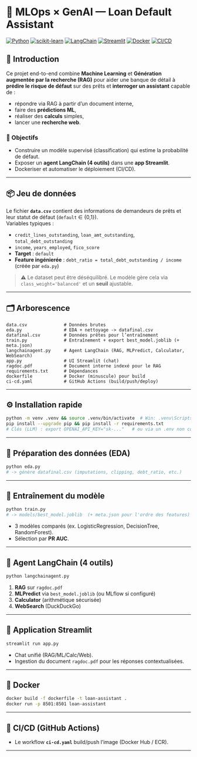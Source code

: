# 🧠 MLOps × GenAI — Loan Default Assistant

[![Python](https://img.shields.io/badge/Python-3.10%2B-blue)]()
[![scikit-learn](https://img.shields.io/badge/scikit--learn-ML-orange)]()
[![LangChain](https://img.shields.io/badge/LangChain-Agents-green)]()
[![Streamlit](https://img.shields.io/badge/Streamlit-App-red)]()
[![Docker](https://img.shields.io/badge/Docker-Container-blue)]()
[![CI/CD](https://img.shields.io/badge/GitHub%20Actions-Automation-black)]()

## 🔎 Introduction
Ce projet end-to-end combine **Machine Learning** et **Génération augmentée par la recherche (RAG)** pour aider une banque de détail à **prédire le risque de défaut** sur des prêts et **interroger un assistant** capable de :
- répondre via RAG à partir d’un document interne,
- faire des **prédictions ML**,
- réaliser des **calculs** simples,
- lancer une **recherche web**.

### 🧰 Objectifs
- Construire un modèle supervisé (classification) qui estime la probabilité de défaut.
- Exposer un **agent LangChain (4 outils)** dans une **app Streamlit**.
- Dockeriser et automatiser le déploiement (CI/CD).

---

## 📦 Jeu de données
Le fichier **`data.csv`** contient des informations de demandeurs de prêts et leur statut de défaut (`default` ∈ {0,1}).  
Variables typiques :
- `credit_lines_outstanding`, `loan_amt_outstanding`, `total_debt_outstanding`
- `income`, `years_employed`, `fico_score`
- **Target** : `default`  
- **Feature ingénierée** : `debt_ratio = total_debt_outstanding / income` (créée par `eda.py`)

> ⚠️ Le dataset peut être déséquilibré. Le modèle gère cela via `class_weight='balanced'` et un **seuil** ajustable.

---

## 🗂️ Arborescence
```
data.csv              # Données brutes
eda.py                # EDA + nettoyage -> datafinal.csv
datafinal.csv         # Données prêtes pour l’entraînement
train.py              # Entraînement + export best_model.joblib (+ meta.json)
langchainagent.py     # Agent LangChain (RAG, MLPredict, Calculator, WebSearch)
app.py                # UI Streamlit (chat)
ragdoc.pdf            # Document interne indexé pour le RAG
requirements.txt      # Dépendances
dockerfile            # Docker (minuscule) pour build
ci-cd.yaml            # GitHub Actions (build/push/deploy)
```

---

## ⚙️ Installation rapide
```bash
python -m venv .venv && source .venv/bin/activate  # Win: .venv\Scripts\activate
pip install --upgrade pip && pip install -r requirements.txt
# Clés (LLM) : export OPENAI_API_KEY="sk-..."   # ou via un .env non commité
```

---

## 🧹 Préparation des données (EDA)
```bash
python eda.py
# -> génère datafinal.csv (imputations, clipping, debt_ratio, etc.)
```

---

## 🤖 Entraînement du modèle
```bash
python train.py
# -> models/best_model.joblib  (+ meta.json pour l'ordre des features)
```
- 3 modèles comparés (ex. LogisticRegression, DecisionTree, RandomForest).  
- Sélection par **PR AUC**.

---

## 🧩 Agent LangChain (4 outils)
```bash
python langchainagent.py
```
1) **RAG** sur `ragdoc.pdf`  
2) **MLPredict** via `best_model.joblib` (ou MLflow si configuré)  
3) **Calculator** (arithmétique sécurisée)  
4) **WebSearch** (DuckDuckGo)

---

## 💬 Application Streamlit
```bash
streamlit run app.py
```
- Chat unifié (RAG/ML/Calc/Web).  
- Ingestion du document `ragdoc.pdf` pour les réponses contextualisées.

---

## 🐳 Docker
```bash
docker build -f dockerfile -t loan-assistant .
docker run -p 8501:8501 loan-assistant
```

---

## 🚀 CI/CD (GitHub Actions)
- Le workflow **`ci-cd.yaml`** build/push l’image (Docker Hub / ECR).  

---
